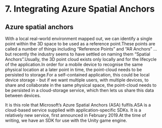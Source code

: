 # 7. Integrating Azure Spatial Anchors
## Azure spatial anchors
With a local real-world environment mapped out, we can identify a single point within the 3D space to be used as a reference point.These points are called a number of things including “Reference Points” and “AR Anchors” … but recently the industry seems to have settled on naming them “Spatial Anchors”.Usually, the 3D point cloud exists only locally and for the lifecycle of the application.In order for a mobile device to recognise the same physical location at a later point in time, the point-cloud needs to be persisted to storage.For a self-contained application, this could be local device storage - but if we want multiple users, with multiple devices, to share and collaborate in the same physical space, the point-cloud needs to be persisted in a cloud-storage service, which then lets us share this data between devices.

It is this role that Microsoft’s Azure Spatial Anchors (ASA) fulfils.ASA is a cloud-based service supplied with application-specific SDKs. It is a relatively new service, first announced in February 2019.At the time of writing, we have an SDK for use with the Unity game engine.